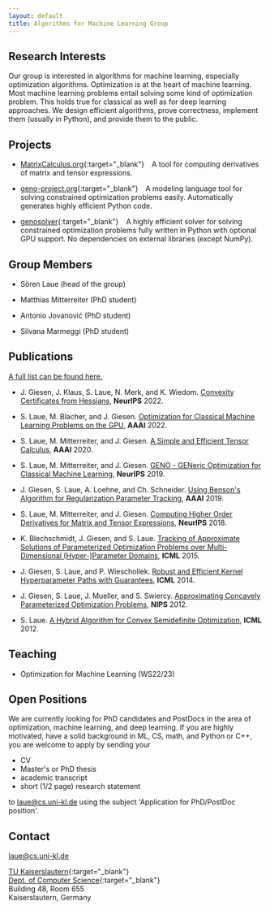 ```yaml
---
layout: default
title: Algorithms for Machine Learning Group
---
```


  

## Research Interests

Our group is interested in algorithms for machine learning, especially optimization algorithms. Optimization is at the heart of machine learning. Most machine learning problems entail solving some kind of optimization problem. This holds true for classical as well as for deep learning approaches. We design efficient algorithms, prove correctness, implement them (usually in Python), and provide them to the public.

## Projects

* [MatrixCalculus.org](https://www.MatrixCalculus.org){:target="_blank"} &ensp; A tool for computing derivatives of matrix and tensor expressions.

* [geno-project.org](https://www.geno-project.org){:target="_blank"} &ensp; A modeling language tool for solving constrained optimization problems easily. Automatically generates highly efficient Python code.

* [genosolver](https://www.github.com/slaue/genosolver){:target="_blank"} &ensp; A highly efficient solver for solving constrained optimization problems fully written in Python with optional GPU support. No dependencies on external libraries (except NumPy).

## Group Members

* Sören Laue (head of the group)

* Matthias Mitterreiter (PhD student)

* Antonio Jovanović (PhD student)

* Silvana Marmeggi (PhD student)

## Publications

[A full list can be found here.](./publications.html)

* J. Giesen, J. Klaus, S. Laue, N. Merk, and K. Wiedom. [Convexity Certificates from Hessians](), **NeurIPS** 2022.  

* S. Laue, M. Blacher, and J. Giesen. [Optimization for Classical Machine Learning Problems on the GPU](), **AAAI** 2022.  

* S. Laue, M. Mitterreiter, and J. Giesen. [A Simple and Efficient Tensor Calculus](), **AAAI** 2020.  

* S. Laue, M. Mitterreiter, and J. Giesen. [GENO - GENeric Optimization for Classical Machine Learning](), **NeurIPS** 2019.  

* J. Giesen, S. Laue, A. Loehne, and Ch. Schneider. [Using Benson's Algorithm for Regularization Parameter Tracking](), **AAAI** 2019.  

* S. Laue, M. Mitterreiter, and J. Giesen. [Computing Higher Order Derivatives for Matrix and Tensor Expressions](), **NeurIPS** 2018.  

* K. Blechschmidt, J. Giesen, and S. Laue. [Tracking of Approximate Solutions of Parameterized Optimization Problems over Multi-Dimensional (Hyper-)Parameter Domains](), **ICML** 2015.  

* J. Giesen, S. Laue, and P. Wieschollek. [Robust and Efficient Kernel Hyperparameter Paths with Guarantees](), **ICML** 2014.  

* J. Giesen, S. Laue, J. Mueller, and S. Swiercy. [Approximating Concavely Parameterized Optimization Problems](), **NIPS** 2012.  

* S. Laue. [A Hybrid Algorithm for Convex Semidefinite Optimization](), **ICML** 2012.  

## Teaching

* Optimization for Machine Learning (WS22/23)

## Open Positions

We are currently looking for PhD candidates and PostDocs in the area of optimization, machine learning, and deep learning. If you are highly motivated, have a solid background in ML, CS, math, and Python or C++, you are welcome to apply by sending your  
* CV
* Master's or PhD thesis
* academic transcript
* short (1/2 page) research statement

to [laue@cs.uni-kl.de](mailto:laue@cs.uni-kl.de) using the subject 'Application for PhD/PostDoc position'.

## Contact

[laue@cs.uni-kl.de](mailto:laue@cs.uni-kl.de)

[TU Kaiserslautern](https://www.uni-kl.de/en){:target="_blank"}  
[Dept. of Computer Science](https://www.informatik.uni-kl.de/en){:target="_blank"}  
Building 48, Room 655  
Kaiserslautern, Germany  

